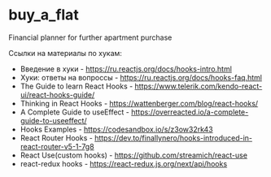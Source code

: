 # buy_a_flat

Financial planner for further apartment purchase

Ссылки на материалы по хукам:

- Введение в хуки - https://ru.reactjs.org/docs/hooks-intro.html
- Хуки: ответы на вопроссы - https://ru.reactjs.org/docs/hooks-faq.html
- The Guide to learn React Hooks -
  https://www.telerik.com/kendo-react-ui/react-hooks-guide/
- Thinking in React Hooks - https://wattenberger.com/blog/react-hooks/
- A Complete Guide to useEffect -
  https://overreacted.io/a-complete-guide-to-useeffect/
- Hooks Examples - https://codesandbox.io/s/z3ow32rk43
- React Router Hooks -
  https://dev.to/finallynero/hooks-introduced-in-react-router-v5-1-7g8
- React Use(custom hooks) - https://github.com/streamich/react-use
- react-redux hooks - https://react-redux.js.org/next/api/hooks
